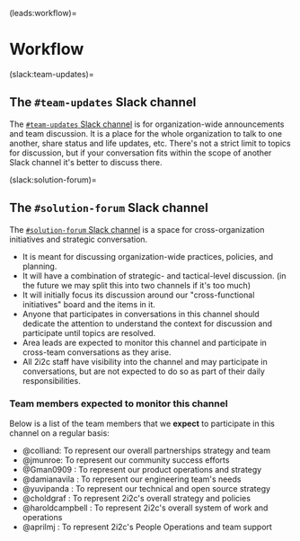 (leads:workflow)=
# Workflow

(slack:team-updates)=
## The `#team-updates` Slack channel

The [`#team-updates` Slack channel](https://2i2c.slack.com/archives/C01GLCC1VCN) is for organization-wide announcements and team discussion.
It is a place for the whole organization to talk to one another, share status and life updates, etc.
There's not a strict limit to topics for discussion, but if your conversation fits within the scope of another Slack channel it's better to discuss there.

(slack:solution-forum)=
## The `#solution-forum` Slack channel

The [`#solution-forum` Slack channel](https://2i2c.slack.com/archives/C06G5FAAT63) is a space for cross-organization initiatives and strategic conversation.

- It is meant for discussing organization-wide practices, policies, and planning.
- It will have a combination of strategic- and tactical-level discussion. (in the future we may split this into two channels if it's too much)
- It will initially focus its discussion around our "cross-functional initiatives" board and the items in it.
- Anyone that participates in conversations in this channel should dedicate the attention to understand the context for discussion and participate until topics are resolved.
- Area leads are expected to monitor this channel and participate in cross-team conversations as they arise.
- All 2i2c staff have visibility into the channel and may participate in conversations, but are not expected to do so as part of their daily responsibilities.

### Team members expected to monitor this channel

Below is a list of the team members that we **expect** to participate in this channel on a regular basis:

- @colliand: To represent our overall partnerships strategy and team
- @jmunroe: To represent our community success efforts
- @Gman0909 : To represent our product operations and strategy
- @damianavila : To represent our engineering team's needs
- @yuvipanda : To represent our technical and open source strategy
- @choldgraf : To represent 2i2c's overall strategy and policies
- @haroldcampbell : To represent 2i2c's overall system of work and operations
- @aprilmj : To represent 2i2c's People Operations and team support

